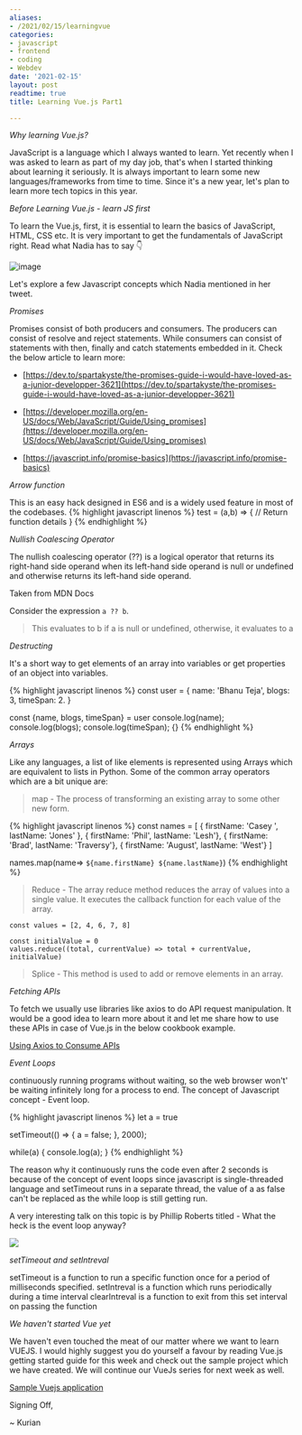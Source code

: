 ```yaml
---
aliases:
- /2021/02/15/learningvue
categories:
- javascript
- frontend
- coding
- Webdev
date: '2021-02-15'
layout: post
readtime: true
title: Learning Vue.js Part1

---
```


*Why learning Vue.js?*

JavaScript is a language which I always wanted to learn. Yet recently when I was asked to learn as part of my day job, that's when I started thinking about learning it seriously. It is always important to learn some new languages/frameworks from time to time. Since it's a new year, let's plan to learn more tech topics in this year.

*Before Learning Vue.js - learn JS first*

To learn the Vue.js, first, it is essential to learn the basics of JavaScript, HTML, CSS etc. 
It is very important to get the fundamentals of JavaScript right.
Read what Nadia has to say 👇

![image](https://user-images.githubusercontent.com/24592806/107968479-6dc04880-6fd4-11eb-89d1-c3fba9c88b01.png)


Let's explore a few Javascript concepts which Nadia mentioned in her tweet.

*Promises*

Promises consist of both producers and consumers. The producers can consist of resolve and reject statements. While consumers can consist of statements with then, finally and catch statements embedded in it. Check the below article to learn more:

- [https://dev.to/spartakyste/the-promises-guide-i-would-have-loved-as-a-junior-developper-3621](https://dev.to/spartakyste/the-promises-guide-i-would-have-loved-as-a-junior-developper-3621)

- [https://developer.mozilla.org/en-US/docs/Web/JavaScript/Guide/Using_promises](https://developer.mozilla.org/en-US/docs/Web/JavaScript/Guide/Using_promises)

- [https://javascript.info/promise-basics](https://javascript.info/promise-basics)


*Arrow function*

This is an easy hack designed in ES6 and is a widely used feature in most of the codebases.
{% highlight javascript linenos %}
test = (a,b) => {
// Return function details
}
{% endhighlight %}

*Nullish Coalescing Operator*

The nullish coalescing operator (??) is a logical operator that returns its right-hand side operand when its left-hand side operand is null or undefined and otherwise returns its left-hand side operand.

Taken from MDN Docs

Consider the expression `a ?? b`.

> This evaluates to b if a is null or undefined, otherwise, it evaluates to a


*Destructing*

It's a short way to get elements of an array into variables or get properties of an object into variables.

{% highlight javascript linenos %}
const user = {
    name: 'Bhanu Teja',
    blogs: 3,
    timeSpan: 2.
}

const {name, blogs, timeSpan} = user
console.log(name);
console.log(blogs);
console.log(timeSpan);
{}
{% endhighlight %}

*Arrays*


Like any languages, a list of like elements is represented using Arrays which are equivalent to lists in Python. Some of the common array operators which are a bit unique are:

> map - The process of transforming an existing array to some other new form. 

{% highlight javascript linenos %}
const names = [
    { firstName: 'Casey ', lastName: 'Jones' },
    { firstName: 'Phil', lastName: 'Lesh'},
    { firstName: 'Brad', lastName: 'Traversy'},
    { firstName: 'August', lastName: 'West'}
]

names.map(name=> `${name.firstName} ${name.lastName}`)
{% endhighlight %}

> Reduce - The array reduce method reduces the array of values into a single value. It executes the callback function for each value of the array.

```
const values = [2, 4, 6, 7, 8]

const initialValue = 0
values.reduce((total, currentValue) => total + currentValue, initialValue)
```

> Splice - This method is used to add or remove elements in an array.

*Fetching APIs*

To fetch we usually use libraries like axios to do API request manipulation. It would be a good idea to learn more about it and let me share how to use these APIs in case of Vue.js in the below cookbook example.

[Using Axios to Consume APIs](https://vuejs.org/v2/cookbook/using-axios-to-consume-apis.html)


*Event Loops*

continuously running programs without waiting, so the web browser won't' be waiting infinitely long for a process to end. The concept of Javascript concept - Event loop.

{% highlight javascript linenos %}
let a = true

setTimeout(() => {
    a = false;
}, 2000);

while(a) {
    console.log(a);
    }
{% endhighlight %}

The reason why it continuously runs the code even after 2 seconds is because of the concept of event loops since javascript is single-threaded language and setTimeout runs in a separate thread, the value of a as false can't be replaced as the while loop is still getting run.

A very interesting talk on this topic is by Phillip Roberts titled - What the heck is the event loop anyway?

[![](http://img.youtube.com/vi/8aGhZQkoFbQ/0.jpg)](http://www.youtube.com/watch?v=8aGhZQkoFbQ "")


*setTimeout and setIntreval*

setTimeout is a function to run a specific function once for a period of milliseconds specified.
setIntreval is a function which runs periodically during a time interval
clearIntreval is a function to exit from this set interval on passing the function

*We haven't started Vue yet*

We haven't even touched the meat of our matter where we want to learn VUEJS. I would highly suggest you do yourself a favour by reading Vue.js getting started guide for this week and check out the sample project which we have created. We will continue our VueJs series for next week as well.

[Sample Vuejs application](https://github.com/kurianbenoy-aot/vuejs-101)


Signing Off, 

~ Kurian

